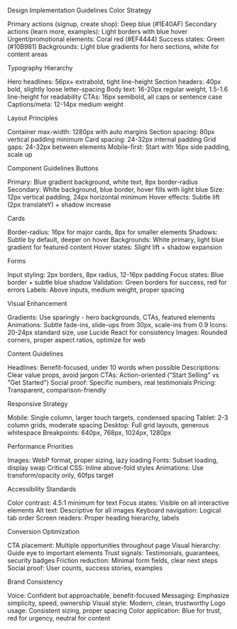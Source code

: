 Design Implementation Guidelines
Color Strategy

Primary actions (signup, create shop): Deep blue (#1E40AF)
Secondary actions (learn more, examples): Light borders with blue hover
Urgent/promotional elements: Coral red (#EF4444)
Success states: Green (#10B981)
Backgrounds: Light blue gradients for hero sections, white for content areas

Typography Hierarchy

Hero headlines: 56px+ extrabold, tight line-height
Section headers: 40px bold, slightly loose letter-spacing
Body text: 16-20px regular weight, 1.5-1.6 line-height for readability
CTAs: 16px semibold, all caps or sentence case
Captions/meta: 12-14px medium weight

Layout Principles

Container max-width: 1280px with auto margins
Section spacing: 80px vertical padding minimum
Card spacing: 24-32px internal padding
Grid gaps: 24-32px between elements
Mobile-first: Start with 16px side padding, scale up

Component Guidelines
Buttons

Primary: Blue gradient background, white text, 8px border-radius
Secondary: White background, blue border, hover fills with light blue
Size: 12px vertical padding, 24px horizontal minimum
Hover effects: Subtle lift (2px translateY) + shadow increase

Cards

Border-radius: 16px for major cards, 8px for smaller elements
Shadows: Subtle by default, deeper on hover
Backgrounds: White primary, light blue gradient for featured content
Hover states: Slight lift + shadow expansion

Forms

Input styling: 2px borders, 8px radius, 12-16px padding
Focus states: Blue border + subtle blue shadow
Validation: Green borders for success, red for errors
Labels: Above inputs, medium weight, proper spacing

Visual Enhancement

Gradients: Use sparingly - hero backgrounds, CTAs, featured elements
Animations: Subtle fade-ins, slide-ups from 30px, scale-ins from 0.9
Icons: 20-24px standard size, use Lucide React for consistency
Images: Rounded corners, proper aspect ratios, optimize for web

Content Guidelines

Headlines: Benefit-focused, under 10 words when possible
Descriptions: Clear value props, avoid jargon
CTAs: Action-oriented ("Start Selling" vs "Get Started")
Social proof: Specific numbers, real testimonials
Pricing: Transparent, comparison-friendly

Responsive Strategy

Mobile: Single column, larger touch targets, condensed spacing
Tablet: 2-3 column grids, moderate spacing
Desktop: Full grid layouts, generous whitespace
Breakpoints: 640px, 768px, 1024px, 1280px

Performance Priorities

Images: WebP format, proper sizing, lazy loading
Fonts: Subset loading, display swap
Critical CSS: Inline above-fold styles
Animations: Use transform/opacity only, 60fps target

Accessibility Standards

Color contrast: 4.5:1 minimum for text
Focus states: Visible on all interactive elements
Alt text: Descriptive for all images
Keyboard navigation: Logical tab order
Screen readers: Proper heading hierarchy, labels

Conversion Optimization

CTA placement: Multiple opportunities throughout page
Visual hierarchy: Guide eye to important elements
Trust signals: Testimonials, guarantees, security badges
Friction reduction: Minimal form fields, clear next steps
Social proof: User counts, success stories, examples

Brand Consistency

Voice: Confident but approachable, benefit-focused
Messaging: Emphasize simplicity, speed, ownership
Visual style: Modern, clean, trustworthy
Logo usage: Consistent sizing, proper spacing
Color application: Blue for trust, red for urgency, neutral for content
